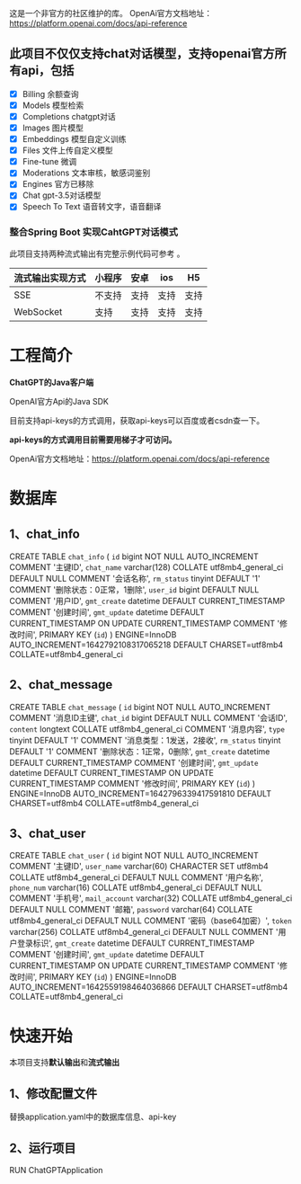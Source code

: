 这是一个非官方的社区维护的库。
OpenAi官方文档地址：https://platform.openai.com/docs/api-reference
## 此项目不仅仅支持chat对话模型，支持openai官方所有api，包括
- [x] Billing           余额查询
- [x] Models            模型检索
- [x] Completions       chatgpt对话
- [x] Images            图片模型
- [x] Embeddings        模型自定义训练
- [x] Files             文件上传自定义模型
- [x] Fine-tune         微调
- [x] Moderations       文本审核，敏感词鉴别
- [x] Engines           官方已移除
- [x] Chat              gpt-3.5对话模型
- [x] Speech To Text    语音转文字，语音翻译

### 整合Spring Boot 实现CahtGPT对话模式
此项目支持两种流式输出有完整示例代码可参考 。

流式输出实现方式 | 小程序 | 安卓 | ios | H5 
---|---|---|---|---
SSE | 不支持| 支持| 支持 | 支持
WebSocket | 支持| 支持| 支持| 支持

# 工程简介

**ChatGPT的Java客户端**

OpenAI官方Api的Java SDK

目前支持api-keys的方式调用，获取api-keys可以百度或者csdn查一下。

**api-keys的方式调用目前需要用梯子才可访问。**

OpenAi官方文档地址：https://platform.openai.com/docs/api-reference

# 数据库
## 1、chat_info
CREATE TABLE `chat_info` (
`id` bigint NOT NULL AUTO_INCREMENT COMMENT '主键ID',
`chat_name` varchar(128) COLLATE utf8mb4_general_ci DEFAULT NULL COMMENT '会话名称',
`rm_status` tinyint DEFAULT '1' COMMENT '删除状态：0正常，1删除',
`user_id` bigint DEFAULT NULL COMMENT '用户ID',
`gmt_create` datetime DEFAULT CURRENT_TIMESTAMP COMMENT '创建时间',
`gmt_update` datetime DEFAULT CURRENT_TIMESTAMP ON UPDATE CURRENT_TIMESTAMP COMMENT '修改时间',
PRIMARY KEY (`id`)
) ENGINE=InnoDB AUTO_INCREMENT=1642792108317065218 DEFAULT CHARSET=utf8mb4 COLLATE=utf8mb4_general_ci

## 2、chat_message
CREATE TABLE `chat_message` (
`id` bigint NOT NULL AUTO_INCREMENT COMMENT '消息ID主键',
`chat_id` bigint DEFAULT NULL COMMENT '会话ID',
`content` longtext COLLATE utf8mb4_general_ci COMMENT '消息内容',
`type` tinyint DEFAULT '1' COMMENT '消息类型：1发送，2接收',
`rm_status` tinyint DEFAULT '1' COMMENT '删除状态：1正常，0删除',
`gmt_create` datetime DEFAULT CURRENT_TIMESTAMP COMMENT '创建时间',
`gmt_update` datetime DEFAULT CURRENT_TIMESTAMP ON UPDATE CURRENT_TIMESTAMP COMMENT '修改时间',
PRIMARY KEY (`id`)
) ENGINE=InnoDB AUTO_INCREMENT=1642796339417591810 DEFAULT CHARSET=utf8mb4 COLLATE=utf8mb4_general_ci

## 3、chat_user
CREATE TABLE `chat_user` (
`id` bigint NOT NULL AUTO_INCREMENT COMMENT '主键ID',
`user_name` varchar(60) CHARACTER SET utf8mb4 COLLATE utf8mb4_general_ci DEFAULT NULL COMMENT '用户名称',
`phone_num` varchar(16) COLLATE utf8mb4_general_ci DEFAULT NULL COMMENT '手机号',
`mail_account` varchar(32) COLLATE utf8mb4_general_ci DEFAULT NULL COMMENT '邮箱',
`password` varchar(64) COLLATE utf8mb4_general_ci DEFAULT NULL COMMENT '密码（base64加密）',
`token` varchar(256) COLLATE utf8mb4_general_ci DEFAULT NULL COMMENT '用户登录标识',
`gmt_create` datetime DEFAULT CURRENT_TIMESTAMP COMMENT '创建时间',
`gmt_update` datetime DEFAULT CURRENT_TIMESTAMP ON UPDATE CURRENT_TIMESTAMP COMMENT '修改时间',
PRIMARY KEY (`id`)
) ENGINE=InnoDB AUTO_INCREMENT=1642559198464036866 DEFAULT CHARSET=utf8mb4 COLLATE=utf8mb4_general_ci

# 快速开始
本项目支持**默认输出**和**流式输出**
## 1、修改配置文件
替换application.yaml中的数据库信息、api-key
## 2、运行项目
RUN ChatGPTApplication
